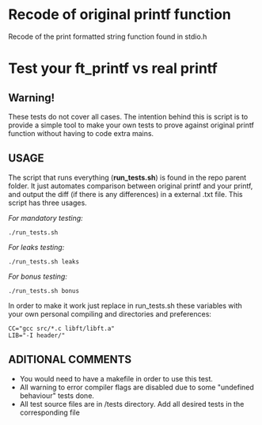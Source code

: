 # Recode of original printf function

Recode of the print formatted string function found in stdio.h

# Test your ft_printf vs real printf

## Warning!
These tests do not cover all cases. The intention behind this is script is to provide a simple tool to make your own tests to prove against original printf function without having to code extra mains.

## USAGE
The script that runs everything (**run_tests.sh**) is found in the repo parent folder. It just automates comparison between original printf and your printf, and output the diff (if there is any differences)
in a external .txt file. This script has three usages.

*For mandatory testing:*
```
./run_tests.sh
```
*For leaks testing:*
```
./run_tests.sh leaks
```

*For bonus testing:*
```
./run_tests.sh bonus
```

In order to make it work just replace in run_tests.sh these variables with your own personal compiling and directories and preferences:

```
CC="gcc src/*.c libft/libft.a" 
LIB="-I header/"
```

## ADITIONAL COMMENTS
* You would need to have a makefile in order to use this test.
* All warning to error compiler flags are disabled due to some "undefined behaviour" tests done.
* All test source files are in /tests directory. Add all desired tests in the corresponding file
